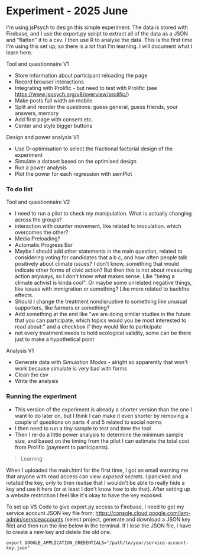 # Experiment - 2025 June

I'm using jsPsych to design this simple experiment. The data is stored with Firebase, and I use the export.py script to extract all of the data as a JSON and "flatten" it to a csv. I then use R to analyse the data. This is the first time I'm using this set up, so there is a lot that I'm learning. I will document what I learn here.

Tool and questionnaire V1

+ Store information about participant reloading the page
+ Record browser interactions
+ Integrating with Prolific - but need to test with Prolific (see https://www.jspsych.org/v8/overview/prolific/)
+ Make posts full width on mobile
+ Split and reorder the questions: guess general, guess friends, your answers, memory
+ Add first page with consent etc.
+ Center and style bigger buttons

Design and power analysis V1

+ Use D-optimisation to select the fractional factorial design of the experiment
+ Simulate a dataset based on the optimised design
+ Run a power analysis
+ Plot the power for each regression with semPlot

### To do list 

Tool and questionnaire V2

+ I need to run a pilot to check my manipulation. What is actually changing across the groups?
+ interaction with counter movement, like related to inoculation. which overcomes the other?
+ Media Preloading?
+ Automatic Progress Bar
+ Maybe I should add other statements in the main question, related to considering voting for candidates that a b c, and how often people talk positively about climate issues? I don't know, something that would indicate other forms of civic action? But then this is not about measuring action anyways, so I don't know what makes sense. Like "being a climate activist is kinda cool". Or maybe some unrelated negative things, like issues with immigration or something? Like more related to backfire effects.
+ Should I change the treatment nondisruptive to something like unusual supporters, like farmers or something?
+ Add something at the end like "we are doing similar studies in the future that you can participate, which topics would you be most interested to read about:" and a checkbox if they would like to participate
+ not every treatment needs to hold ecological validity, some can be there just to make a hypothetical point

Analysis V1

+ Generate data with _Simulation Modes_ - alright so apparently that won't work because simulate is very bad with forms
+ Clean the csv
+ Write the analysis


### Running the experiment

+ This version of the experiment is already a shorter version than the one I want to do later on, but I think I can make it even shorter by removing a couple of questions on parts 4 and 5 related to social norms
+ I then need to run a tiny sample to test and time the tool
+ Then I re-do a little power analysis to determine the minimum sample size, and based on the timing from the pilot I can estimate the total cost from Prolific (payment to participants).


> Learning

When I uploaded the main.html for the first time, I got an email warning me that anyone with read access can view _exposed secrets_. I panicked and rotated the key, only to then realise that I wouldn't be able to really hide a key and use it here (or at least I don't know how to do that). After setting up a website restriction I feel like it's okay to have the key exposed.

To set up VS Code to give export.py access to Firebase, I need to get my service account JSON key file from: https://console.cloud.google.com/iam-admin/serviceaccounts (select project, generate and download a JSON key file) and then run the line below in the terminal. If I lose the JSON file, I have to create a new key and delete the old one.

`export GOOGLE_APPLICATION_CREDENTIALS="/path/to/your/service-account-key.json"`